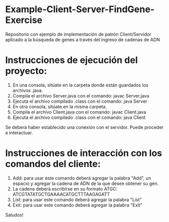 # Example-Client-Server-FindGene-Exercise
Repositorio con ejemplo de implementación de patrón Client/Servidor aplicado a la búsqueda de genes a través del ingreso de cadenas de ADN


# Instrucciones de ejecución del proyecto:

1. En una consola, sitúate en la carpeta donde están guardados los archivos .java.
2. Compila el archivo Server.java con el comando: javac Server.java
3. Ejecuta el archivo compilado .class con el comando: java Server
4. En otra consola, sitúate en la misma carpeta.
5. Compila el archivo Client.java con el comando: javac Client.java
6. Ejecuta el archivo compilado .class con el comando: java Client

Se deberá haber establecido una conexión con el servidor. 
Puede proceder a interactuar.

# Instrucciones de interacción con los comandos del cliente:
1. Add: para usar este comando deberá agregar la palabra "Add", un espacio y agregar la cadena de ADN de la que desee obtener su gen.
2. La cadena deberá escribirse en su formato ATGC: ATCGTATATGCTGAAAACATGCTTTAAGAGATT
3. List: para usar este comando deberá agregar la palabra "List"
4. Exit: para usar este comando deberá agregar la palabra "Exit"

Saludos!

